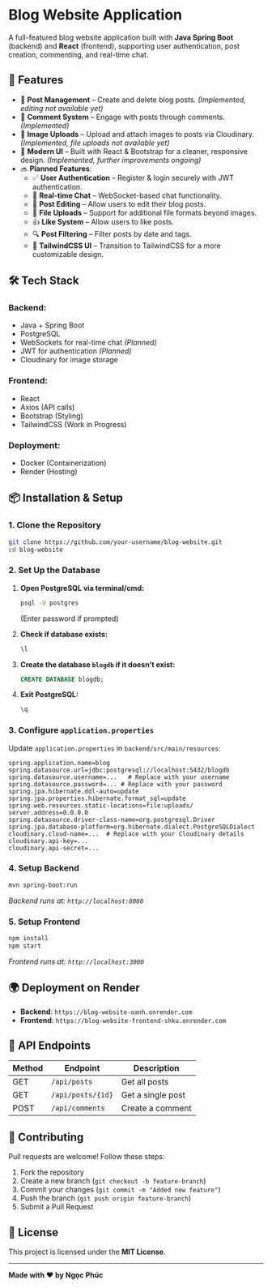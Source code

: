 # Blog Website Application

A full-featured blog website application built with **Java Spring Boot** (backend) and **React** (frontend), supporting user authentication, post creation, commenting, and real-time chat.

## 🚀 Features  
- 📝 **Post Management** – Create and delete blog posts. *(Implemented, editing not available yet)*  
- 💬 **Comment System** – Engage with posts through comments. *(Implemented)*  
- 📂 **Image Uploads** – Upload and attach images to posts via Cloudinary. *(Implemented, file uploads not available yet)*  
- 🎨 **Modern UI** – Built with React & Bootstrap for a cleaner, responsive design. *(Implemented, further improvements ongoing)*  
- 🔜 **Planned Features**:  
  - ✅ **User Authentication** – Register & login securely with JWT authentication.  
  - 📡 **Real-time Chat** – WebSocket-based chat functionality.  
  - 📝 **Post Editing** – Allow users to edit their blog posts.  
  - 📂 **File Uploads** – Support for additional file formats beyond images.  
  - 👍 **Like System** – Allow users to like posts.  
  - 🔍 **Post Filtering** – Filter posts by date and tags.  
  - 🎨 **TailwindCSS UI** – Transition to TailwindCSS for a more customizable design.  

## 🛠 Tech Stack

### **Backend:**
- Java + Spring Boot
- PostgreSQL
- WebSockets for real-time chat *(Planned)*
- JWT for authentication *(Planned)*
- Cloudinary for image storage

### **Frontend:**
- React
- Axios (API calls)
- Bootstrap (Styling)
- TailwindCSS (Work in Progress)

### **Deployment:**
- Docker (Containerization)
- Render (Hosting)  

## 📦 Installation & Setup

### **1. Clone the Repository**
```bash
git clone https://github.com/your-username/blog-website.git
cd blog-website
```

### **2. Set Up the Database**
1. **Open PostgreSQL via terminal/cmd:**
   ```bash
   psql -U postgres
   ```
   (Enter password if prompted)

2. **Check if database exists:**
   ```sql
   \l
   ```

3. **Create the database `blogdb` if it doesn't exist:**
   ```sql
   CREATE DATABASE blogdb;
   ```

4. **Exit PostgreSQL:**
   ```sql
   \q
   ```

### **3. Configure `application.properties`**
Update `application.properties` in `backend/src/main/resources`:

```properties
spring.application.name=blog
spring.datasource.url=jdbc:postgresql://localhost:5432/blogdb
spring.datasource.username=...   # Replace with your username
spring.datasource.password=... # Replace with your password
spring.jpa.hibernate.ddl-auto=update
spring.jpa.properties.hibernate.format_sql=update
spring.web.resources.static-locations=file:uploads/
server.address=0.0.0.0
spring.datasource.driver-class-name=org.postgresql.Driver
spring.jpa.database-platform=org.hibernate.dialect.PostgreSQLDialect
cloudinary.cloud-name=...  # Replace with your Cloudinary details
cloudinary.api-key=...
cloudinary.api-secret=...
```

### **4. Setup Backend**
```bash
mvn spring-boot:run
```
_Backend runs at: `http://localhost:8080`_

### **5. Setup Frontend**
```bash
npm install
npm start
```
_Frontend runs at: `http://localhost:3000`_

## 🌍 Deployment on Render

- **Backend**: `https://blog-website-oanh.onrender.com`
- **Frontend**: `https://blog-website-frontend-shku.onrender.com`

## 📡 API Endpoints

| Method | Endpoint           | Description         |
|--------|-------------------|---------------------|
| GET    | `/api/posts`      | Get all posts      |
| GET    | `/api/posts/{id}` | Get a single post  |
| POST   | `/api/comments`   | Create a comment   |

## 🤝 Contributing  
Pull requests are welcome! Follow these steps:  
1. Fork the repository  
2. Create a new branch (`git checkout -b feature-branch`)  
3. Commit your changes (`git commit -m "Added new feature"`)  
4. Push the branch (`git push origin feature-branch`)  
5. Submit a Pull Request  

## 📜 License  
This project is licensed under the **MIT License**.

---

**Made with ❤️ by Ngọc Phúc**

